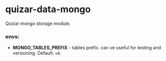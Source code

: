 # quizar-data-mongo

Quizar mongo storage module.


### envs:

- **MONGO_TABLES_PREFIX** - tables prefix. can ve useful for testing and versioning. Default: `v0`.